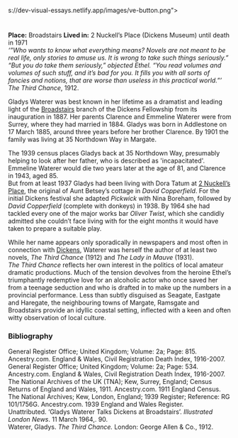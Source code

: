 s://dev-visual-essays.netlify.app/images/ve-button.png"></a> 
<param ve-config title="Gladys Waterer (1885 - 1971)" author="Carolyn Oulton" layout="vtl" banner="https://upload.wikimedia.org/wikipedia/commons/a/a6/Dickens-museum.jpg">

<param ve-entity eid="Q922739" aliases="Broadstairs">
<param ve-entity eid="Q107337170" aliases="35 Northdown Way">
<param ve-entity eid="Q618045" aliases="Margate">
<param ve-entity eid="Q736439" aliases="Ramsgate">
<param ve-entity eid="Q922739" aliases="Broadstairs">

#

**Place:** Broadstairs
**Lived in:** 2 Nuckell’s Place (Dickens Museum) until death in 1971  
_‘”Who wants to know what everything means? Novels are not meant to be real life, only stories to amuse us. It is wrong to take such things seriously.” 
“But you do take them seriously,” objected Ethel. “You read volumes and volumes of such stuff, and it’s bad for you. It fills you with all sorts of fancies and notions, that are worse than useless in this practical world.”’_  _The Third Chance_, 1912. 
<param ve-image url="images/GettyImages-1053502770 Gladys Waterer1.jpg" label="Gladys Waterer, as Mrs Squeers, Dickens Festival 1939">

Gladys Waterer was best known in her lifetime as a dramatist and leading light of the [Broadstairs](/dickens/broadstairs) branch of the Dickens Fellowship from its inauguration in 1887. Her parents Clarence and Emmeline Waterer were from Surrey, where they had married in 1884. Gladys was born in Addlestone on 17 March 1885, around three years before her brother Clarence. By 1901 the family was living at 35 Northdown Way in Margate. 
<param ve-entity eid="Q" aliases="922739">
<param ve-entity eid="Q" aliases="618045">
<param ve-image url="https://upload.wikimedia.org/wikipedia/commons/d/de/Broadstairs_bandstand_performance_-_geograph.org.uk_-_2053865.jpg" label="Broadstairs" attribution=" Broadstairs bandstand performance by Phillip Perry, CC BY-SA 2.0, via Wikimedia Commons">
<param ve-image url="https://upload.wikimedia.org/wikipedia/commons/4/49/Margate_parade_1904.jpg" label="Margate Parade 1904" attribution="Unknown authorUnknown author, Public domain, via Wikimedia Commons">

The 1939 census places Gladys back at 35 Northdown Way, presumably helping to look after her father, who is described as 'incapacitated'. Emmeline Waterer would die two years later at the age of 81, and Clarence in 1943, aged 85.   
But from at least 1937 Gladys had been living with Dora Tatum at [2 Nuckell’s Place](david-copperfield-nuckells-place), the original of Aunt Betsey’s cottage in _David Copperfield_. For the initial Dickens festival she adapted _Pickwick_ with Nina Boreham, followed by _David Copperfield_ (complete with donkeys) in 1938. By 1964 she had tackled every one of the major works bar _Oliver Twist_, which she candidly admitted she couldn’t face living with for the eight months it would have taken to prepare a suitable play. 
<param ve-image url="https://upload.wikimedia.org/wikipedia/commons/d/d8/David_Copperfield_%281850%29_%2814593575778%29.jpg" label="David Copperfield, 1850" attribution="Internet Archive Book Images, No restrictions, via Wikimedia Commons">
<param ve-map primary center="Q107337170" zoom="10">

While her name appears only sporadically in newspapers and most often in connection with [Dickens](/dickens/dickens-biography), Waterer was herself the author of at least two novels, _The Third Chance_ (1912) and _The Lady in Mauve_ (1931).    
_The Third Chance_ reflects her own interest in the politics of local amateur dramatic productions. Much of the tension devolves from the heroine Ethel’s triumphantly redemptive love for an alcoholic actor who once saved her from a teenage seduction and who is drafted in to make up the numbers in a provincial performance. Less than subtly disguised as Seagate, Eastgate and Haregate, the neighbouring towns of Margate, Ramsgate and Broadstairs provide an idyllic coastal setting, inflected with a keen and often witty observation of local culture. 
<param ve-image url="https://upload.wikimedia.org/wikipedia/commons/3/3a/Ramsgate_Marina_-_geograph.org.uk_-_1907412.jpg" label="Ramsgate Marina" attribution="Ramsgate Marina by Don Barber, CC BY-SA 2.0, via Wikimedia Commons">
<param ve-map center="Q618045" zoom="10">
<param ve-map center="Q736439" zoom="10">
<param ve-map center="Q922739" zoom="10">

### Bibliography

General Register Office; United Kingdom; Volume: 2a; Page: 815. Ancestry.com. England & Wales, Civil Registration Death Index, 1916-2007.   
General Register Office; United Kingdom; Volume: 2a; Page: 534. Ancestry.com. England & Wales, Civil Registration Death Index, 1916-2007.   
The National Archives of the UK (TNA); Kew, Surrey, England; Census Returns of England and Wales, 1911. Ancestry.com. 1911 England Census.   
The National Archives; Kew, London, England; 1939 Register; Reference: RG 101/1756G. Ancestry.com. 1939 England and Wales Register.   
Unattributed. ‘Gladys Waterer Talks Dickens at Broadstairs’. _Illustrated London News_. 11  March 1964,. 90.    
Waterer, Gladys. _The Third Chance._ London: George Allen & Co., 1912.    
